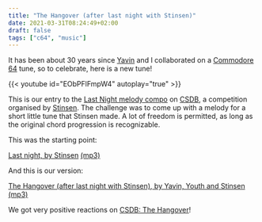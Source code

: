 ```yaml
---
title: "The Hangover (after last night with Stinsen)"
date: 2021-03-31T08:24:49+02:00
draft: false
tags: ["c64", "music"]
---
```


It has been about 30 years since [Yavin](https://csdb.dk/scener/?id=1126) and I
collaborated on a [Commodore 64](/tags/c64) tune, so to celebrate, here is a new
tune!

{{< youtube id="EObPFlFmpW4" autoplay="true" >}}

This is our entry to the [Last Night melody
compo](https://csdb.dk/event/?id=3043) on
[CSDB](https://csdb.dk/event/?id=3043), a competition organised by
[Stinsen](https://csdb.dk/scener/?id=23584). The challenge was to come up with a
melody for a short little tune that Stinsen made. A lot of freedom is permitted,
as long as the original chord progression is recognizable.

This was the starting point:

[Last night, by
Stinsen](https://deepsid.chordian.net/?file=SID%20Happens/Last_Night.sid)
[(mp3)](stinsen-last_night.mp3)

And this is our version:

[The Hangover (after last night with Stinsen), by Yavin, Youth and Stinsen](https://deepsid.chordian.net/?file=/SID%20Happens/The_Hangover.sid)
[(mp3)](heatwave_and_stinsen-the_hangover.mp3)

We got very positive reactions on [CSDB: The Hangover](https://csdb.dk/release/?id=202260)!

